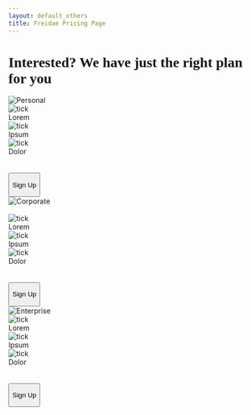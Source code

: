 ```yaml
---
layout: default_others
title: Freidae Pricing Page
---
```

<h1 style="font-family: 'Aller';">Interested? We have just the right plan for you</h1>
<div class="col-sm-4 pri-div-dwn">
    <img alt="Personal" id="pr_prsnl" src="/freidae/data/img/pricing/Personal.png">
    <br>
    <img class="pri-img" alt="tick" src="/freidae/data/img/pricing/Tick_mark.png"><div class="pri-txt">Lorem</div>
    <img class="pri-img" alt="tick" src="/freidae/data/img/pricing/Tick_mark.png"><div class="pri-txt">Ipsum</div>
    <img class="pri-img" alt="tick" src="/freidae/data/img/pricing/Tick_mark.png"><div class="pri-txt">Dolor</div>
    <br>
    <br>
    <button type="submit" class="btn pri-sbmt" id="pri-sbmt1"><p style="text-align: center;">Sign Up</p></button>
</div>
<div class="col-sm-4">
    <div>
        <img alt="Corporate" id="pr_crprt" src="/freidae/data/img/pricing/Corp.png">
    </div>
    <br>
    <img class="pri-img" alt="tick" src="/freidae/data/img/pricing/Tick_mark.png"><div class="pri-txt">Lorem</div>
    <img class="pri-img" alt="tick" src="/freidae/data/img/pricing/Tick_mark.png"><div class="pri-txt">Ipsum</div>
    <img class="pri-img" alt="tick" src="/freidae/data/img/pricing/Tick_mark.png"><div class="pri-txt">Dolor</div>
    <br>
    <br>
    <button type="submit" class="btn pri-sbmt" id="pri-sbmt2"><p style="text-align: center;">Sign Up</p></button>
</div>
<div class="col-sm-4 pri-div-dwn">
    <img alt="Enterprise" id="pr_entr" src="/freidae/data/img/pricing/Enterprise.png">
    <br>
    <img class="pri-img" alt="tick" src="/freidae/data/img/pricing/Tick_mark.png"><div class="pri-txt">Lorem</div>
    <img class="pri-img" alt="tick" src="/freidae/data/img/pricing/Tick_mark.png"><div class="pri-txt">Ipsum</div>
    <img class="pri-img" alt="tick" src="/freidae/data/img/pricing/Tick_mark.png"><div class="pri-txt">Dolor</div>
    <br>
    <br>
    <button type="submit" class="btn pri-sbmt" id="pri-sbmt3"><p style="text-align: center;">Sign Up</p></button>
</div>
